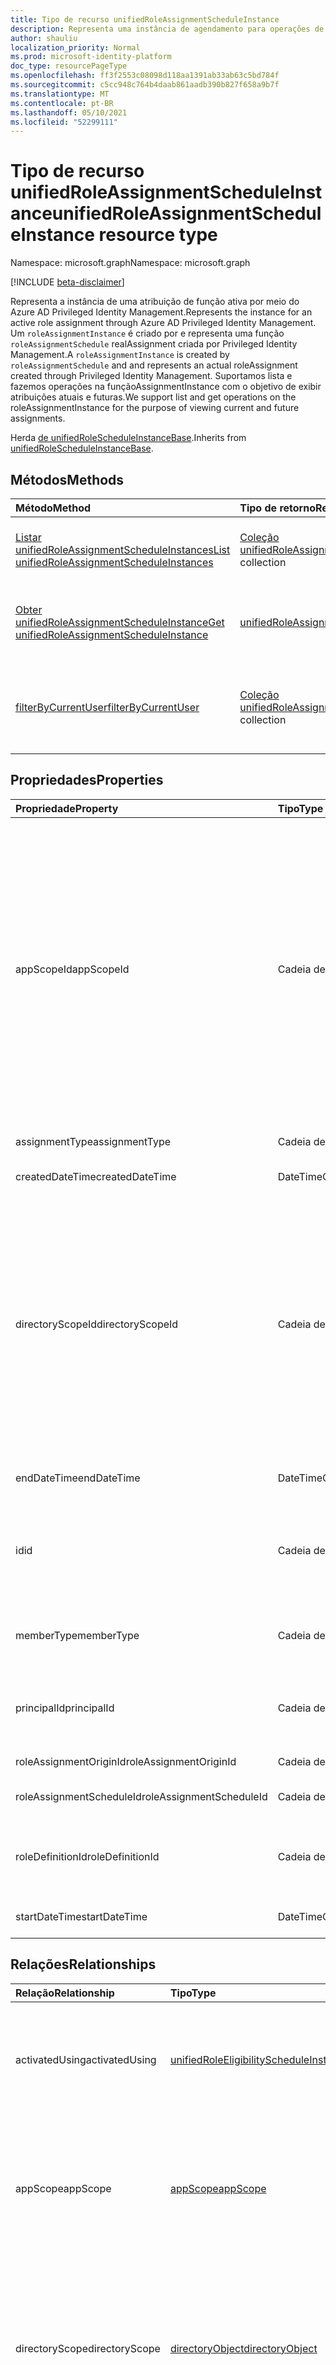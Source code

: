 ```yaml
---
title: Tipo de recurso unifiedRoleAssignmentScheduleInstance
description: Representa uma instância de agendamento para operações de atribuição de função ativa por meio do Azure AD Privileged Identity Management.
author: shauliu
localization_priority: Normal
ms.prod: microsoft-identity-platform
doc_type: resourcePageType
ms.openlocfilehash: ff3f2553c08098d118aa1391ab33ab63c5bd784f
ms.sourcegitcommit: c5cc948c764b4daab861aadb390b827f658a9b7f
ms.translationtype: MT
ms.contentlocale: pt-BR
ms.lasthandoff: 05/10/2021
ms.locfileid: "52299111"
---
```

# <a name="unifiedroleassignmentscheduleinstance-resource-type"></a><span data-ttu-id="3ccfc-103">Tipo de recurso unifiedRoleAssignmentScheduleInstance</span><span class="sxs-lookup"><span data-stu-id="3ccfc-103">unifiedRoleAssignmentScheduleInstance resource type</span></span>

<span data-ttu-id="3ccfc-104">Namespace: microsoft.graph</span><span class="sxs-lookup"><span data-stu-id="3ccfc-104">Namespace: microsoft.graph</span></span> 

[!INCLUDE [beta-disclaimer](../../includes/beta-disclaimer.md)]

<span data-ttu-id="3ccfc-105">Representa a instância de uma atribuição de função ativa por meio do Azure AD Privileged Identity Management.</span><span class="sxs-lookup"><span data-stu-id="3ccfc-105">Represents the instance for an active role assignment through Azure AD Privileged Identity Management.</span></span> <span data-ttu-id="3ccfc-106">Um `roleAssignmentInstance` é criado por e representa uma função `roleAssignmentSchedule` realAssignment criada por Privileged Identity Management.</span><span class="sxs-lookup"><span data-stu-id="3ccfc-106">A `roleAssignmentInstance` is created by `roleAssignmentSchedule` and and represents an actual roleAssignment created through Privileged Identity Management.</span></span> <span data-ttu-id="3ccfc-107">Suportamos lista e fazemos operações na funçãoAssignmentInstance com o objetivo de exibir atribuições atuais e futuras.</span><span class="sxs-lookup"><span data-stu-id="3ccfc-107">We support list and get operations on the roleAssignmentInstance for the purpose of viewing current and future assignments.</span></span>

<span data-ttu-id="3ccfc-108">Herda [de unifiedRoleScheduleInstanceBase](../resources/unifiedrolescheduleinstancebase.md).</span><span class="sxs-lookup"><span data-stu-id="3ccfc-108">Inherits from [unifiedRoleScheduleInstanceBase](../resources/unifiedrolescheduleinstancebase.md).</span></span>

## <a name="methods"></a><span data-ttu-id="3ccfc-109">Métodos</span><span class="sxs-lookup"><span data-stu-id="3ccfc-109">Methods</span></span>
|<span data-ttu-id="3ccfc-110">Método</span><span class="sxs-lookup"><span data-stu-id="3ccfc-110">Method</span></span>|<span data-ttu-id="3ccfc-111">Tipo de retorno</span><span class="sxs-lookup"><span data-stu-id="3ccfc-111">Return type</span></span>|<span data-ttu-id="3ccfc-112">Descrição</span><span class="sxs-lookup"><span data-stu-id="3ccfc-112">Description</span></span>|
|:---|:---|:---|
|[<span data-ttu-id="3ccfc-113">Listar unifiedRoleAssignmentScheduleInstances</span><span class="sxs-lookup"><span data-stu-id="3ccfc-113">List unifiedRoleAssignmentScheduleInstances</span></span>](../api/unifiedroleassignmentscheduleinstance-list.md)|<span data-ttu-id="3ccfc-114">[Coleção unifiedRoleAssignmentScheduleInstance](../resources/unifiedroleassignmentscheduleinstance.md)</span><span class="sxs-lookup"><span data-stu-id="3ccfc-114">[unifiedRoleAssignmentScheduleInstance](../resources/unifiedroleassignmentscheduleinstance.md) collection</span></span>|<span data-ttu-id="3ccfc-115">Obter uma lista dos [objetos unifiedRoleAssignmentScheduleInstance](../resources/unifiedroleassignmentscheduleinstance.md) e suas propriedades.</span><span class="sxs-lookup"><span data-stu-id="3ccfc-115">Get a list of the [unifiedRoleAssignmentScheduleInstance](../resources/unifiedroleassignmentscheduleinstance.md) objects and their properties.</span></span>|
|[<span data-ttu-id="3ccfc-116">Obter unifiedRoleAssignmentScheduleInstance</span><span class="sxs-lookup"><span data-stu-id="3ccfc-116">Get unifiedRoleAssignmentScheduleInstance</span></span>](../api/unifiedroleassignmentscheduleinstance-get.md)|[<span data-ttu-id="3ccfc-117">unifiedRoleAssignmentScheduleInstance</span><span class="sxs-lookup"><span data-stu-id="3ccfc-117">unifiedRoleAssignmentScheduleInstance</span></span>](../resources/unifiedroleassignmentscheduleinstance.md)|<span data-ttu-id="3ccfc-118">Leia as propriedades e as relações de [um objeto unifiedRoleAssignmentScheduleInstance.](../resources/unifiedroleassignmentscheduleinstance.md)</span><span class="sxs-lookup"><span data-stu-id="3ccfc-118">Read the properties and relationships of an [unifiedRoleAssignmentScheduleInstance](../resources/unifiedroleassignmentscheduleinstance.md) object.</span></span>|
|[<span data-ttu-id="3ccfc-119">filterByCurrentUser</span><span class="sxs-lookup"><span data-stu-id="3ccfc-119">filterByCurrentUser</span></span>](../api/unifiedroleassignmentscheduleinstance-filterbycurrentuser.md)|<span data-ttu-id="3ccfc-120">[Coleção unifiedRoleAssignmentScheduleInstance](../resources/unifiedroleassignmentscheduleinstance.md)</span><span class="sxs-lookup"><span data-stu-id="3ccfc-120">[unifiedRoleAssignmentScheduleInstance](../resources/unifiedroleassignmentscheduleinstance.md) collection</span></span>|<span data-ttu-id="3ccfc-121">Obter uma lista dos objetos [unifiedRoleAssignmentScheduleInstance](../resources/unifiedRoleAssignmentScheduleInstance.md) e suas propriedades concedidas a um usuário específico.</span><span class="sxs-lookup"><span data-stu-id="3ccfc-121">Get a list of the [unifiedRoleAssignmentScheduleInstance](../resources/unifiedRoleAssignmentScheduleInstance.md) objects and their properties granted to a particular user.</span></span>|

## <a name="properties"></a><span data-ttu-id="3ccfc-122">Propriedades</span><span class="sxs-lookup"><span data-stu-id="3ccfc-122">Properties</span></span>
|<span data-ttu-id="3ccfc-123">Propriedade</span><span class="sxs-lookup"><span data-stu-id="3ccfc-123">Property</span></span>|<span data-ttu-id="3ccfc-124">Tipo</span><span class="sxs-lookup"><span data-stu-id="3ccfc-124">Type</span></span>|<span data-ttu-id="3ccfc-125">Descrição</span><span class="sxs-lookup"><span data-stu-id="3ccfc-125">Description</span></span>|
|:---|:---|:---|
|<span data-ttu-id="3ccfc-126">appScopeId</span><span class="sxs-lookup"><span data-stu-id="3ccfc-126">appScopeId</span></span>|<span data-ttu-id="3ccfc-127">Cadeia de caracteres</span><span class="sxs-lookup"><span data-stu-id="3ccfc-127">String</span></span>|<span data-ttu-id="3ccfc-128">ID do escopo específico do aplicativo quando o escopo de atribuição é específico do aplicativo.</span><span class="sxs-lookup"><span data-stu-id="3ccfc-128">Id of the app specific scope when the assignment scope is app specific.</span></span> <span data-ttu-id="3ccfc-129">O escopo de uma atribuição determina o conjunto de recursos para os quais a entidade foi concedida acesso.</span><span class="sxs-lookup"><span data-stu-id="3ccfc-129">The scope of an assignment determines the set of resources for which the principal has been granted access.</span></span> <span data-ttu-id="3ccfc-130">Os escopos de diretório são escopos compartilhados armazenados no diretório que são compreendidos por vários aplicativos.</span><span class="sxs-lookup"><span data-stu-id="3ccfc-130">Directory scopes are shared scopes stored in the directory that are understood by multiple applications.</span></span> <span data-ttu-id="3ccfc-131">Use "/" para o escopo de todo o locatário.</span><span class="sxs-lookup"><span data-stu-id="3ccfc-131">Use "/" for tenant-wide scope.</span></span> <span data-ttu-id="3ccfc-132">Os escopos do aplicativo são escopos definidos e compreendidos somente por esse aplicativo.</span><span class="sxs-lookup"><span data-stu-id="3ccfc-132">App scopes are scopes that are defined and understood by this application only.</span></span> <span data-ttu-id="3ccfc-133">Herdado [de unifiedRoleScheduleInstanceBase](../resources/unifiedrolescheduleinstancebase.md)</span><span class="sxs-lookup"><span data-stu-id="3ccfc-133">Inherited from [unifiedRoleScheduleInstanceBase](../resources/unifiedrolescheduleinstancebase.md)</span></span>|
|<span data-ttu-id="3ccfc-134">assignmentType</span><span class="sxs-lookup"><span data-stu-id="3ccfc-134">assignmentType</span></span>|<span data-ttu-id="3ccfc-135">Cadeia de caracteres</span><span class="sxs-lookup"><span data-stu-id="3ccfc-135">String</span></span>|<span data-ttu-id="3ccfc-136">Tipo da atribuição.</span><span class="sxs-lookup"><span data-stu-id="3ccfc-136">Type of the assignment.</span></span> <span data-ttu-id="3ccfc-137">Pode ser `Assigned` ou `Activated` .</span><span class="sxs-lookup"><span data-stu-id="3ccfc-137">It can either be `Assigned` or `Activated`.</span></span>|
|<span data-ttu-id="3ccfc-138">createdDateTime</span><span class="sxs-lookup"><span data-stu-id="3ccfc-138">createdDateTime</span></span>|<span data-ttu-id="3ccfc-139">DateTimeOffset</span><span class="sxs-lookup"><span data-stu-id="3ccfc-139">DateTimeOffset</span></span>|<span data-ttu-id="3ccfc-140">Hora em que a agenda foi criada.</span><span class="sxs-lookup"><span data-stu-id="3ccfc-140">Time that the schedule was created.</span></span>|
|<span data-ttu-id="3ccfc-141">directoryScopeId</span><span class="sxs-lookup"><span data-stu-id="3ccfc-141">directoryScopeId</span></span>|<span data-ttu-id="3ccfc-142">Cadeia de caracteres</span><span class="sxs-lookup"><span data-stu-id="3ccfc-142">String</span></span>|<span data-ttu-id="3ccfc-143">ID do objeto directory que representa o escopo da atribuição.</span><span class="sxs-lookup"><span data-stu-id="3ccfc-143">Id of the directory object representing the scope of the assignment.</span></span> <span data-ttu-id="3ccfc-144">O escopo de uma atribuição determina o conjunto de recursos para os quais a entidade foi concedida acesso.</span><span class="sxs-lookup"><span data-stu-id="3ccfc-144">The scope of an assignment determines the set of resources for which the principal has been granted access.</span></span> <span data-ttu-id="3ccfc-145">Os escopos de diretório são escopos compartilhados armazenados no diretório que são compreendidos por vários aplicativos.</span><span class="sxs-lookup"><span data-stu-id="3ccfc-145">Directory scopes are shared scopes stored in the directory that are understood by multiple applications.</span></span> <span data-ttu-id="3ccfc-146">Os escopos do aplicativo são escopos definidos e compreendidos somente por esse aplicativo.</span><span class="sxs-lookup"><span data-stu-id="3ccfc-146">App scopes are scopes that are defined and understood by this application only.</span></span> <span data-ttu-id="3ccfc-147">Herdado [de unifiedRoleScheduleInstanceBase](../resources/unifiedrolescheduleinstancebase.md)</span><span class="sxs-lookup"><span data-stu-id="3ccfc-147">Inherited from [unifiedRoleScheduleInstanceBase](../resources/unifiedrolescheduleinstancebase.md)</span></span>|
|<span data-ttu-id="3ccfc-148">endDateTime</span><span class="sxs-lookup"><span data-stu-id="3ccfc-148">endDateTime</span></span>|<span data-ttu-id="3ccfc-149">DateTimeOffset</span><span class="sxs-lookup"><span data-stu-id="3ccfc-149">DateTimeOffset</span></span>|<span data-ttu-id="3ccfc-150">Tempo em que a roleAssignmentInstance expirará</span><span class="sxs-lookup"><span data-stu-id="3ccfc-150">Time that the roleAssignmentInstance will expire</span></span>|
|<span data-ttu-id="3ccfc-151">id</span><span class="sxs-lookup"><span data-stu-id="3ccfc-151">id</span></span>|<span data-ttu-id="3ccfc-152">Cadeia de caracteres</span><span class="sxs-lookup"><span data-stu-id="3ccfc-152">String</span></span>|<span data-ttu-id="3ccfc-153">O identificador exclusivo para unifiedRoleAssignmentScheduleInstance.</span><span class="sxs-lookup"><span data-stu-id="3ccfc-153">The unique identifier for the unifiedRoleAssignmentScheduleInstance.</span></span> <span data-ttu-id="3ccfc-154">Chave, não anulada, somente leitura.</span><span class="sxs-lookup"><span data-stu-id="3ccfc-154">Key, not nullable, Read-only.</span></span> <span data-ttu-id="3ccfc-155">Herdado [de unifiedRoleScheduleInstanceBase](../resources/unifiedrolescheduleinstancebase.md)</span><span class="sxs-lookup"><span data-stu-id="3ccfc-155">Inherited from [unifiedRoleScheduleInstanceBase](../resources/unifiedrolescheduleinstancebase.md)</span></span>|
|<span data-ttu-id="3ccfc-156">memberType</span><span class="sxs-lookup"><span data-stu-id="3ccfc-156">memberType</span></span>|<span data-ttu-id="3ccfc-157">Cadeia de caracteres</span><span class="sxs-lookup"><span data-stu-id="3ccfc-157">String</span></span>|<span data-ttu-id="3ccfc-158">Tipo de associação da atribuição.</span><span class="sxs-lookup"><span data-stu-id="3ccfc-158">Membership type of the assignment.</span></span> <span data-ttu-id="3ccfc-159">Pode ser `Inherited` , `Direct` ou `Group` .</span><span class="sxs-lookup"><span data-stu-id="3ccfc-159">It can either be `Inherited`, `Direct`, or `Group`.</span></span>|
|<span data-ttu-id="3ccfc-160">principalId</span><span class="sxs-lookup"><span data-stu-id="3ccfc-160">principalId</span></span>|<span data-ttu-id="3ccfc-161">Cadeia de caracteres</span><span class="sxs-lookup"><span data-stu-id="3ccfc-161">String</span></span>|<span data-ttu-id="3ccfc-162">Objectid da entidade à qual a atribuição está sendo concedida.</span><span class="sxs-lookup"><span data-stu-id="3ccfc-162">Objectid of the principal to which the assignment is being granted to.</span></span> <span data-ttu-id="3ccfc-163">Herdado [de unifiedRoleScheduleInstanceBase](../resources/unifiedrolescheduleinstancebase.md)</span><span class="sxs-lookup"><span data-stu-id="3ccfc-163">Inherited from [unifiedRoleScheduleInstanceBase](../resources/unifiedrolescheduleinstancebase.md)</span></span>|
|<span data-ttu-id="3ccfc-164">roleAssignmentOriginId</span><span class="sxs-lookup"><span data-stu-id="3ccfc-164">roleAssignmentOriginId</span></span>|<span data-ttu-id="3ccfc-165">Cadeia de caracteres</span><span class="sxs-lookup"><span data-stu-id="3ccfc-165">String</span></span>|<span data-ttu-id="3ccfc-166">ID do roleAssignment no diretório</span><span class="sxs-lookup"><span data-stu-id="3ccfc-166">ID of the roleAssignment in the directory</span></span>|
|<span data-ttu-id="3ccfc-167">roleAssignmentScheduleId</span><span class="sxs-lookup"><span data-stu-id="3ccfc-167">roleAssignmentScheduleId</span></span>|<span data-ttu-id="3ccfc-168">Cadeia de caracteres</span><span class="sxs-lookup"><span data-stu-id="3ccfc-168">String</span></span>|<span data-ttu-id="3ccfc-169">ID da função paiAssignmentSchedule para esta instância</span><span class="sxs-lookup"><span data-stu-id="3ccfc-169">ID of the parent roleAssignmentSchedule for this instance</span></span>|
|<span data-ttu-id="3ccfc-170">roleDefinitionId</span><span class="sxs-lookup"><span data-stu-id="3ccfc-170">roleDefinitionId</span></span>|<span data-ttu-id="3ccfc-171">Cadeia de caracteres</span><span class="sxs-lookup"><span data-stu-id="3ccfc-171">String</span></span>|<span data-ttu-id="3ccfc-172">ID do unifiedRoleDefinition para o que a atribuição se destina.</span><span class="sxs-lookup"><span data-stu-id="3ccfc-172">ID of the unifiedRoleDefinition the assignment is for.</span></span> <span data-ttu-id="3ccfc-173">Somente leitura.</span><span class="sxs-lookup"><span data-stu-id="3ccfc-173">Read only.</span></span> <span data-ttu-id="3ccfc-174">Herdado [de unifiedRoleScheduleInstanceBase](../resources/unifiedrolescheduleinstancebase.md)</span><span class="sxs-lookup"><span data-stu-id="3ccfc-174">Inherited from [unifiedRoleScheduleInstanceBase](../resources/unifiedrolescheduleinstancebase.md)</span></span>|
|<span data-ttu-id="3ccfc-175">startDateTime</span><span class="sxs-lookup"><span data-stu-id="3ccfc-175">startDateTime</span></span>|<span data-ttu-id="3ccfc-176">DateTimeOffset</span><span class="sxs-lookup"><span data-stu-id="3ccfc-176">DateTimeOffset</span></span>|<span data-ttu-id="3ccfc-177">Hora em que a roleAssignmentInstance será iniciar</span><span class="sxs-lookup"><span data-stu-id="3ccfc-177">Time that the roleAssignmentInstance will start</span></span>|

## <a name="relationships"></a><span data-ttu-id="3ccfc-178">Relações</span><span class="sxs-lookup"><span data-stu-id="3ccfc-178">Relationships</span></span>
|<span data-ttu-id="3ccfc-179">Relação</span><span class="sxs-lookup"><span data-stu-id="3ccfc-179">Relationship</span></span>|<span data-ttu-id="3ccfc-180">Tipo</span><span class="sxs-lookup"><span data-stu-id="3ccfc-180">Type</span></span>|<span data-ttu-id="3ccfc-181">Descrição</span><span class="sxs-lookup"><span data-stu-id="3ccfc-181">Description</span></span>|
|:---|:---|:---|
|<span data-ttu-id="3ccfc-182">activatedUsing</span><span class="sxs-lookup"><span data-stu-id="3ccfc-182">activatedUsing</span></span>|[<span data-ttu-id="3ccfc-183">unifiedRoleEligibilityScheduleInstance</span><span class="sxs-lookup"><span data-stu-id="3ccfc-183">unifiedRoleEligibilityScheduleInstance</span></span>](../resources/unifiedroleeligibilityscheduleinstance.md)|<span data-ttu-id="3ccfc-184">Se a roleAssignmentScheduleInstance for ativada por uma roleEligibilityScheduleRequest, este será o link para a instância de agendamento relacionada.</span><span class="sxs-lookup"><span data-stu-id="3ccfc-184">If the roleAssignmentScheduleInstance is activated by a roleEligibilityScheduleRequest, this is the link to the related schedule instance.</span></span>|
|<span data-ttu-id="3ccfc-185">appScope</span><span class="sxs-lookup"><span data-stu-id="3ccfc-185">appScope</span></span>|[<span data-ttu-id="3ccfc-186">appScope</span><span class="sxs-lookup"><span data-stu-id="3ccfc-186">appScope</span></span>](../resources/appscope.md)|<span data-ttu-id="3ccfc-187">Propriedade somente leitura com detalhes do escopo específico do aplicativo quando o escopo de atribuição é específico do aplicativo.</span><span class="sxs-lookup"><span data-stu-id="3ccfc-187">Read-only property with details of the app specific scope when the assignment scope is app specific.</span></span> <span data-ttu-id="3ccfc-188">Entidade de contenção.</span><span class="sxs-lookup"><span data-stu-id="3ccfc-188">Containment entity.</span></span> <span data-ttu-id="3ccfc-189">Herdado [de unifiedRoleScheduleInstanceBase](../resources/unifiedrolescheduleinstancebase.md)</span><span class="sxs-lookup"><span data-stu-id="3ccfc-189">Inherited from [unifiedRoleScheduleInstanceBase](../resources/unifiedrolescheduleinstancebase.md)</span></span>|
|<span data-ttu-id="3ccfc-190">directoryScope</span><span class="sxs-lookup"><span data-stu-id="3ccfc-190">directoryScope</span></span>|[<span data-ttu-id="3ccfc-191">directoryObject</span><span class="sxs-lookup"><span data-stu-id="3ccfc-191">directoryObject</span></span>](../resources/directoryobject.md)|<span data-ttu-id="3ccfc-192">Propriedade fazendo referência ao objeto de diretório que é o escopo da atribuição.</span><span class="sxs-lookup"><span data-stu-id="3ccfc-192">Property referencing the directory object that is the scope of the assignment.</span></span> <span data-ttu-id="3ccfc-193">Fornecido para que os chamadores possam obter o objeto de diretório `$expand` usando ao mesmo tempo que obter a atribuição de função.</span><span class="sxs-lookup"><span data-stu-id="3ccfc-193">Provided so that callers can get the directory object using `$expand` at the same time as getting the role assignment.</span></span> <span data-ttu-id="3ccfc-194">Somente leitura.</span><span class="sxs-lookup"><span data-stu-id="3ccfc-194">Read-only.</span></span> <span data-ttu-id="3ccfc-195">Herdado [de unifiedRoleScheduleInstanceBase](../resources/unifiedrolescheduleinstancebase.md)</span><span class="sxs-lookup"><span data-stu-id="3ccfc-195">Inherited from [unifiedRoleScheduleInstanceBase](../resources/unifiedrolescheduleinstancebase.md)</span></span>|
|<span data-ttu-id="3ccfc-196">principal</span><span class="sxs-lookup"><span data-stu-id="3ccfc-196">principal</span></span>|[<span data-ttu-id="3ccfc-197">directoryObject</span><span class="sxs-lookup"><span data-stu-id="3ccfc-197">directoryObject</span></span>](../resources/directoryobject.md)|<span data-ttu-id="3ccfc-198">Propriedade fazendo referência à entidade que está recebendo uma atribuição de função por meio da solicitação.</span><span class="sxs-lookup"><span data-stu-id="3ccfc-198">Property referencing the principal that is getting a role assignment through the request.</span></span> <span data-ttu-id="3ccfc-199">Fornecido para que os chamadores possam obter a entidade principal `$expand` usando ao mesmo tempo que obter a atribuição de função.</span><span class="sxs-lookup"><span data-stu-id="3ccfc-199">Provided so that callers can get the principal using `$expand` at the same time as getting the role assignment.</span></span> <span data-ttu-id="3ccfc-200">Somente leitura.</span><span class="sxs-lookup"><span data-stu-id="3ccfc-200">Read-only.</span></span> <span data-ttu-id="3ccfc-201">Herdado [de unifiedRoleScheduleInstanceBase](../resources/unifiedrolescheduleinstancebase.md)</span><span class="sxs-lookup"><span data-stu-id="3ccfc-201">Inherited from [unifiedRoleScheduleInstanceBase](../resources/unifiedrolescheduleinstancebase.md)</span></span>|
|<span data-ttu-id="3ccfc-202">roleDefinition</span><span class="sxs-lookup"><span data-stu-id="3ccfc-202">roleDefinition</span></span>|[<span data-ttu-id="3ccfc-203">unifiedRoleDefinition</span><span class="sxs-lookup"><span data-stu-id="3ccfc-203">unifiedRoleDefinition</span></span>](../resources/unifiedroledefinition.md)|<span data-ttu-id="3ccfc-204">Propriedade indicando a funçãoDefinition para a qual a atribuição se destina.</span><span class="sxs-lookup"><span data-stu-id="3ccfc-204">Property indicating the roleDefinition the assignment is for.</span></span> <span data-ttu-id="3ccfc-205">Fornecido para que os chamadores possam obter a definição de função `$expand` usando ao mesmo tempo que obter a atribuição de função.</span><span class="sxs-lookup"><span data-stu-id="3ccfc-205">Provided so that callers can get the role definition using `$expand` at the same time as getting the role assignment.</span></span> <span data-ttu-id="3ccfc-206">roleDefinition.Id será expandido automaticamente.</span><span class="sxs-lookup"><span data-stu-id="3ccfc-206">roleDefinition.Id will be auto expanded.</span></span> <span data-ttu-id="3ccfc-207">Herdado [de unifiedRoleScheduleInstanceBase](../resources/unifiedrolescheduleinstancebase.md)</span><span class="sxs-lookup"><span data-stu-id="3ccfc-207">Inherited from [unifiedRoleScheduleInstanceBase](../resources/unifiedrolescheduleinstancebase.md)</span></span>|

## <a name="json-representation"></a><span data-ttu-id="3ccfc-208">Representação JSON</span><span class="sxs-lookup"><span data-stu-id="3ccfc-208">JSON representation</span></span>
<span data-ttu-id="3ccfc-209">Veja a seguir uma representação JSON do recurso.</span><span class="sxs-lookup"><span data-stu-id="3ccfc-209">The following is a JSON representation of the resource.</span></span>
<!-- {
  "blockType": "resource",
  "keyProperty": "id",
  "@odata.type": "microsoft.graph.unifiedRoleAssignmentScheduleInstance",
  "baseType": "microsoft.graph.unifiedRoleScheduleInstanceBase",
  "openType": false
}
-->
``` json
{
  "@odata.type": "#microsoft.graph.unifiedRoleAssignmentScheduleInstance",
  "id": "String (identifier)",
  "principalId": "String",
  "roleDefinitionId": "String",
  "directoryScopeId": "String",
  "appScopeId": "String",
  "startDateTime": "String (timestamp)",
  "endDateTime": "String (timestamp)",
  "assignmentType": "String",
  "memberType": "String",
  "roleAssignmentOriginId": "String",
  "roleAssignmentScheduleId": "String"
}
```

